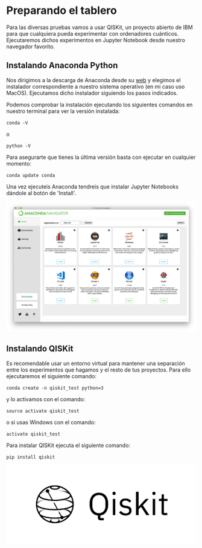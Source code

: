 # Preparando el tablero

Para las diversas pruebas vamos a usar QISKit, un proyecto abierto de IBM para que cualquiera pueda experimentar con ordenadores cuánticos. 
Ejecutaremos dichos experimentos en Jupyter Notebook desde nuestro navegador favorito.

## Instalando Anaconda Python

Nos dirigimos a la descarga de Anaconda desde su [web](https://www.anaconda.com/products/individual#Downloads) y elegimos el instalador correspondiente a nuestro sistema operativo (en mi caso uso MacOS). Ejecutamos dicho instalador siguiendo los pasos indicados.

Podemos comprobar la instalación ejecutando los siguientes comandos en nuestro terminal para ver la versión instalada:

```
conda -V
```
o
```
python -V
```

Para asegurarte que tienes la última versión basta con ejecutar en cualquier momento:

```
conda update conda
```

Una vez ejecuteis Anaconda tendreis que instalar Jupyter Notebooks dándole al botón de 'Install'.

![](/images/anaconda-navigator.png "Anaconda Navigator")

## Instalando QISKit

Es recomendable usar un entorno virtual para mantener una separación entre los experimentos que hagamos y el resto de tus proyectos. Para ello ejecutaremos el siguiente comando:

```
conda create -n qiskit_test python=3
```

y lo activamos con el comando:

```
source activate qiskit_test
```

o si usas Windows con el comando:

```
activate qiskit_test
```

Para instalar QISKit ejecuta el siguiente comando:
```
pip install qiskit
```

![](/images/qiskit.png "QISKit")
